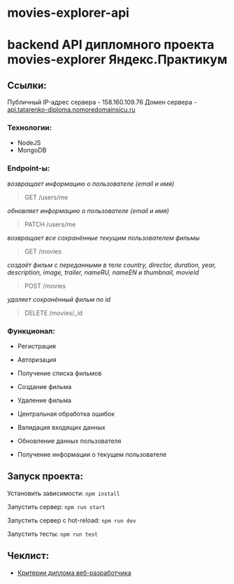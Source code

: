 # movies-explorer-api
# backend API дипломного проекта movies-explorer Яндекс.Практикум

## Ссылки:
Публичный IP-адрес сервера - 158.160.109.76
Домен сервера - [api.tatarenko-diploma.nomoredomainsicu.ru](https://api.tatarenko-diploma.nomoredomainsicu.ru/)

### Технологии:
+ NodeJS
+ MongoDB

### Endpoint-ы:
*возвращает информацию о пользователе (email и имя)*
> GET /users/me

*обновляет информацию о пользователе (email и имя)*
> PATCH /users/me

*возвращает все сохранённые текущим пользователем фильмы*
> GET /movies

*создаёт фильм с переданными в теле*
*country, director, duration, year, description, image, trailer, nameRU, nameEN и thumbnail, movieId* 
> POST /movies

*удаляет сохранённый фильм по id*
> DELETE /movies/_id 

### Функционал:
+ Регистрация
+ Авторизация

+ Получение списка фильмов
+ Создание фильма
+ Удаление фильма

+ Центральная обработка ошибок
+ Валидация входящих данных

+ Обновление данных пользователя
+ Получение информации о текущем пользователе

  
## Запуск проекта:
Установить зависимости: `npm install`

Запустить сервер: `npm run start`

Запустить сервер с hot-reload: `npm run dev`

Запустить тесты: `npm run test`

## Чеклист:
- [Критерии диплома веб-разработчика](https://code.s3.yandex.net/web-developer/static/new-program/web-diploma-criteria-2.0/index.html)
